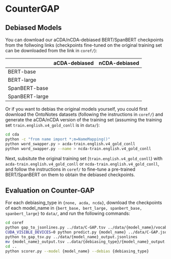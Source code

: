 # CounterGAP

## Debiased Models
You can download our aCDA/nCDA-debiased BERT/SpanBERT checkpoints from the follwoing links (checkpoints fine-tuned on the original training set can be downloaded from the link in `coref/`):

|                | aCDA-debiased | nCDA-debiased |
| -------------  |:-------------:| -------------:|
| BERT-base      |               |               |
| BERT-large     |               |               |              
| SpanBERT-base  |               |               |
| SpanBERT-large |               |               |

Or if you want to debias the original models yourself, you could first download the OntoNotes datasets (following the instructions in `coref/`) and
generate the aCDA/nCDA version of the training set (assuming the training set `train.english.v4_gold_conll` is in `data/`): 
```bash
cd cda
python -c "from name import *;m=NameMapping()"
python word_swapper.py > acda-train.english.v4_gold_conll
python word_swapper.py --name > ncda-train.english.v4_gold_conll
```
Next, subsitute the original training set (`train.english.v4_gold_conll`) with `acda-train.english.v4_gold_conll` or `ncda-train.english.v4_gold_conll`, and follow the instructions in `coref/` to fine-tune a pre-trained BERT/SpanBERT on them to obtain the debiased checkpoints.  

## Evaluation on Counter-GAP
For each debiasing_type in `{none, acda, ncda}`, download the checkpoints of each model_name in `{bert_base, bert_large, spanbert_base, spanbert_large}` to `data/`, and run the following commands:
```bash
cd coref
python gap_to_jsonlines.py ../data/C-GAP.tsv ../data/{model_name}/vocab.txt
CUDA_VISIBLE_DEVICES=0 python predict.py {model_name} ../data/C-GAP.jsonlines ../data/{model_name}_output.jsonlines
python to_gap_tsv.py ../data/{model_name}_output.jsonlines
mv {model_name}_output.tsv ..data/{debiasing_type}/{model_name}_output.tsv
cd ..
python scorer.py --model {model_name} --debias {debiasing_type}
```

